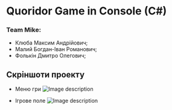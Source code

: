 # Quoridor Game in Console (C#)

### Team Mike:
* Клюба Максим Андрійович;
* Малий Богдан-Іван Романович;
* Фолькін Дмитро Олегович;

## Скріншоти проекту
- Меню гри
![Image description](https://github.com/MaxKliuba/QuoridorConsole/img/img1.PNG)

- Ігрове поле
![Image description](https://github.com/MaxKliuba/QuoridorConsole/img/img2.PNG)